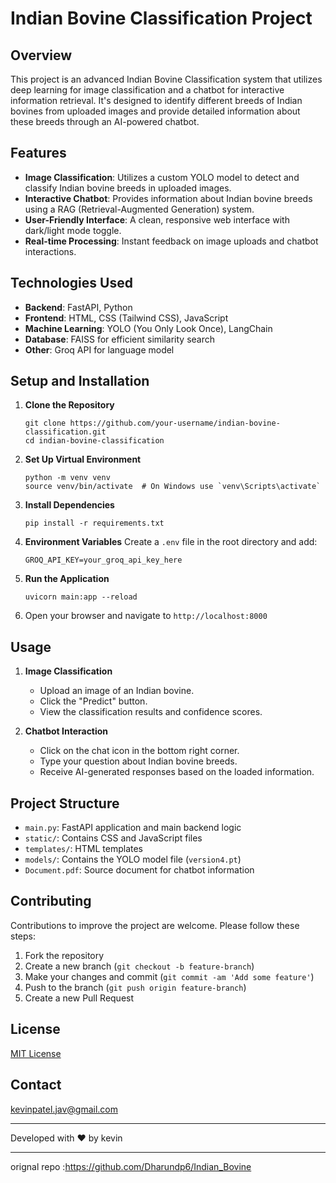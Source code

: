 # Indian Bovine Classification Project

## Overview

This project is an advanced Indian Bovine Classification system that utilizes deep learning for image classification and a chatbot for interactive information retrieval. It's designed to identify different breeds of Indian bovines from uploaded images and provide detailed information about these breeds through an AI-powered chatbot.

## Features

- **Image Classification**: Utilizes a custom YOLO model to detect and classify Indian bovine breeds in uploaded images.
- **Interactive Chatbot**: Provides information about Indian bovine breeds using a RAG (Retrieval-Augmented Generation) system.
- **User-Friendly Interface**: A clean, responsive web interface with dark/light mode toggle.
- **Real-time Processing**: Instant feedback on image uploads and chatbot interactions.

## Technologies Used

- **Backend**: FastAPI, Python
- **Frontend**: HTML, CSS (Tailwind CSS), JavaScript
- **Machine Learning**: YOLO (You Only Look Once), LangChain
- **Database**: FAISS for efficient similarity search
- **Other**: Groq API for language model

## Setup and Installation

1. **Clone the Repository**
   ```
   git clone https://github.com/your-username/indian-bovine-classification.git
   cd indian-bovine-classification
   ```

2. **Set Up Virtual Environment**
   ```
   python -m venv venv
   source venv/bin/activate  # On Windows use `venv\Scripts\activate`
   ```

3. **Install Dependencies**
   ```
   pip install -r requirements.txt
   ```

4. **Environment Variables**
   Create a `.env` file in the root directory and add:
   ```
   GROQ_API_KEY=your_groq_api_key_here
   ```

5. **Run the Application**
   ```
   uvicorn main:app --reload
   ```

6. Open your browser and navigate to `http://localhost:8000`

## Usage

1. **Image Classification**
   - Upload an image of an Indian bovine.
   - Click the "Predict" button.
   - View the classification results and confidence scores.

2. **Chatbot Interaction**
   - Click on the chat icon in the bottom right corner.
   - Type your question about Indian bovine breeds.
   - Receive AI-generated responses based on the loaded information.

## Project Structure

- `main.py`: FastAPI application and main backend logic
- `static/`: Contains CSS and JavaScript files
- `templates/`: HTML templates
- `models/`: Contains the YOLO model file (`version4.pt`)
- `Document.pdf`: Source document for chatbot information

## Contributing

Contributions to improve the project are welcome. Please follow these steps:

1. Fork the repository
2. Create a new branch (`git checkout -b feature-branch`)
3. Make your changes and commit (`git commit -am 'Add some feature'`)
4. Push to the branch (`git push origin feature-branch`)
5. Create a new Pull Request

## License

[MIT License](LICENSE)

## Contact

kevinpatel.jav@gmail.com

---

Developed with ❤️ by kevin

---

orignal repo :https://github.com/Dharundp6/Indian_Bovine
